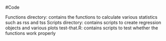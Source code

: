 #Code

Functions directory: contains the functions to calculate various statistics such as rss and tss
Scripts directory: contains scripts to create regression objects and various plots
test-that.R: contains scripts to test whether the functions work properly